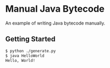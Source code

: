 # Manual Java Bytecode

An example of writing Java bytecode manually.

## Getting Started

```bash
$ python ./generate.py
$ java HelloWorld
Hello, World!
```

